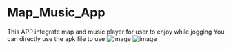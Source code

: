 # Map_Music_App
This APP integrate map and music player for user to enjoy while jogging
You can directly use the apk file to use
![image](https://github.com/user-attachments/assets/b109d61b-7183-4f3b-8d54-28e70625b596)
![image](https://github.com/user-attachments/assets/0772df46-b40e-43e2-836b-d461c66ec93c)


